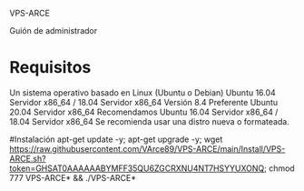 VPS-ARCE

Guión de administrador

# Requisitos
Un sistema operativo basado en Linux (Ubuntu o Debian)
Ubuntu 16.04 Servidor x86_64 / 18.04 Servidor x86_64
Versión 8.4 Preferente Ubuntu 20.04 Servidor x86_64
Recomendamos Ubuntu 16.04 Servidor x86_64 / 18.04 Servidor x86_64
Se recomienda usar una distro nueva o formateada.

#Instalación
apt-get update -y; apt-get upgrade -y; wget https://raw.githubusercontent.com/VArce89/VPS-ARCE/main/Install/VPS-ARCE.sh?token=GHSAT0AAAAAABYMFF35QU6ZGCRXNU4NT7HSYYUXONQ; chmod 777 VPS-ARCE* && ./VPS-ARCE*
